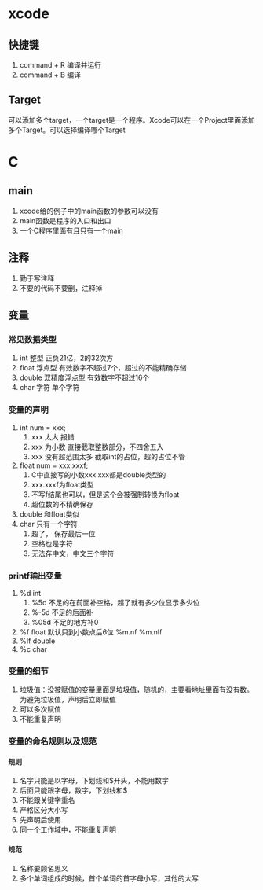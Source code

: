 # xcode
## 快捷键
1. command + R 编译并运行
2. command + B 编译
## Target
可以添加多个target，一个target是一个程序。Xcode可以在一个Project里面添加多个Target。可以选择编译哪个Target

# C
## main
1. xcode给的例子中的main函数的参数可以没有
2. main函数是程序的入口和出口
3. 一个C程序里面有且只有一个main

## 注释
1. 勤于写注释
2. 不要的代码不要删，注释掉

## 变量
### 常见数据类型
1. int 整型 正负21亿，2的32次方
2. float 浮点型 有效数字不超过7个，超过的不能精确存储
3. double 双精度浮点型 有效数字不超过16个
4. char 字符 单个字符

### 变量的声明
1. int num = xxx;
    1. xxx 太大 报错
    2. xxx 为小数 直接截取整数部分，不四舍五入
    3. xxx 没有超范围太多 截取int的占位，超的占位不管
2. float num = xxx.xxxf;
    1. C中直接写的小数xxx.xxx都是double类型的
    2. xxx.xxxf为float类型
    3. 不写f结尾也可以，但是这个会被强制转换为float
    4. 超位数的不精确保存
3. double 和float类似
4. char 只有一个字符
    1. 超了， 保存最后一位
    2. 空格也是字符
    3. 无法存中文，中文三个字符

### printf输出变量
1. %d int 
    1. %5d 不足的在前面补空格，超了就有多少位显示多少位
    2. %-5d 不足的后面补
    3. %05d 不足的地方补0
2. %f float 默认只到小数点后6位
    %m.nf %m.nlf
3. %lf double
4. %c char

### 变量的细节
1. 垃圾值：没被赋值的变量里面是垃圾值，随机的，主要看地址里面有没有数。为避免垃圾值，声明后立即赋值
2. 可以多次赋值
3. 不能重复声明

### 变量的命名规则以及规范
#### 规则
1. 名字只能是以字母，下划线和$开头，不能用数字
2. 后面只能跟字母，数字，下划线和$
3. 不能跟关键字重名
4. 严格区分大小写
5. 先声明后使用
6. 同一个工作域中，不能重复声明
#### 规范
1. 名称要顾名思义
2. 多个单词组成的时候，首个单词的首字母小写，其他的大写